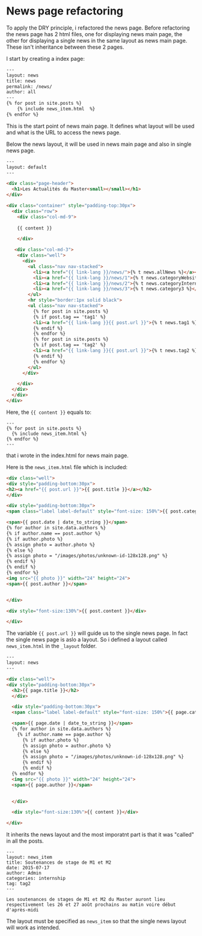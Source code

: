 # News page refactoring

To apply the DRY principle, i refactored the news page.
Before refactoring the news page has 2 html files, one for displaying news main page, the other for displaying a single news in the same layout as news main page. These isn't inheritance between these 2 pages.

I start by creating a index page:

```html
---
layout: news
title: news
permalink: /news/
author: all
---
{% for post in site.posts %}
	{% include news_item.html  %}
{% endfor %}
```

This is the start point of news main page. It defines what layout will be used and what is the URL to access the news page.

Below the news layout, it will be used in news main page and also in single news page.

```html
---
layout: default
---

<div class="page-header">
  <h1>Les Actualités du Master<small></small></h1>
</div>

<div class="container" style="padding-top:30px">
  <div class="row">
  	<div class="col-md-9">
    
    {{ content }}

  	</div>

   <div class="col-md-3">
    <div class="well">
      <div>
        <ul class="nav nav-stacked">
          <li><a href="{{ link-lang }}/news/">{% t news.allNews %}</a></li>
          <li><a href="{{ link-lang }}/news/1">{% t news.categoryWebsite %}</a></li>
          <li><a href="{{ link-lang }}/news/2">{% t news.categoryInternship %}</a></li>
          <li><a href="{{ link-lang }}/news/3">{% t news.category3 %}</a></li>
        </ul>
        <hr style="border:1px solid black">
        <ul class="nav nav-stacked">
          {% for post in site.posts %}
          {% if post.tag == 'tag1' %}
          <li><a href="{{ link-lang }}{{ post.url }}">{% t news.tag1 %}</a></li>
          {% endif %}
          {% endfor %}
          {% for post in site.posts %}
          {% if post.tag == 'tag2' %}
          <li><a href="{{ link-lang }}{{ post.url }}">{% t news.tag2 %}</a></li>
          {% endif %}
          {% endfor %}        
        </ul>
      </div>

    </div>
  </div>
  </div>
</div>
```

Here, the `{{ content }}` equals to:
```
---
{% for post in site.posts %}
  {% include news_item.html %}
{% endfor %}
---
```

that i wrote in the index.html for news main page.

Here is the `news_item.html` file which is included:

```html
<div class="well">
<div style="padding-bottom:30px">
<h2><a href="{{ post.url }}">{{ post.title }}</a></h2>
</div>

<div style="padding-bottom:30px">
<span class="label label-default" style="font-size: 150%">{{ post.categories }}</span>

<span>{{ post.date | date_to_string }}</span>
{% for author in site.data.authors %}
{% if author.name == post.author %}
{% if author.photo %}
{% assign photo = author.photo %}
{% else %}
{% assign photo = "/images/photos/unknown-id-128x128.png" %}
{% endif %}          
{% endif %}
{% endfor %}
<img src="{{ photo }}" width="24" height="24">
<span>{{ post.author }}</span>


</div>

<div style="font-size:130%">{{ post.content }}</div>

</div>
```

The variable `{{ post.url }}` will guide us to the single news page. In fact the single news page is aslo a layout. So i defined a layout called `news_item.html` in the `_layout` folder.

```html
---
layout: news
---

<div class="well">
<div style="padding-bottom:30px">
  <h2>{{ page.title }}</h2>
  </div>

  <div style="padding-bottom:30px">
  <span class="label label-default" style="font-size: 150%">{{ page.categories }}</span>

  <span>{{ page.date | date_to_string }}</span>
  {% for author in site.data.authors %}
    {% if author.name == page.author %}
      {% if author.photo %}
      {% assign photo = author.photo %}
      {% else %}
      {% assign photo = "/images/photos/unknown-id-128x128.png" %}
      {% endif %}          
      {% endif %}
  {% endfor %}
  <img src="{{ photo }}" width="24" height="24">
  <span>{{ page.author }}</span>

  
  </div>

  <div style="font-size:130%">{{ content }}</div>

</div>

```

It inherits the news layout and the most imporatnt part is that it was "called" in all the posts.

```
---
layout: news_item
title: Soutenances de stage de M1 et M2
date: 2015-07-17
author: Admin
categories: internship
tag: tag2
---

Les soutenances de stages de M1 et M2 du Master auront lieu respectivement les 26 et 27 août prochains au matin voire début d'après-midi

```

The layout must be specified as `news_item` so that the single news layout will work as intended.
